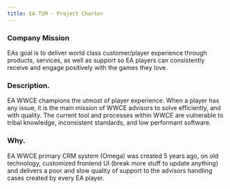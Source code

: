 ```yaml
---
title: EA TSM - Project Charter
---
```


### Company Mission

EAs goal is to deliver world class customer/player experience through products, services, as well as support so EA players can consistently receive and engage positively with the games they love.

### Description.

EA WWCE champions the utmost of player experience. When a player has any issue, it is the main mission of WWCE advisors to solve efficiently, and with quality. The current tool and processes within WWCE are vulnerable to tribal knowledge, inconsistent standards, and low performant software.

### Why.

EA WWCE primary CRM system (Omega) was created 5 years ago, on old technology, customized frontend UI (break more stuff to update anything) and delivers a poor and slow quality of support to the advisors handling cases created by every EA player.
